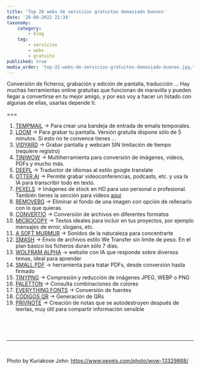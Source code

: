 ```yaml
---
title: 'Top 20 webs de servicios gratuitos demasiado buenos'
date: '28-08-2022 21:34'
taxonomy:
    category:
        - blog
    tag:
        - servicios
        - webs
        - gratuito
published: true
media_order: 'top-22-webs-de-servicios-gratuitos-demasiado-buenos.jpg,tempmail.jpg,loom.jpg,vidyard.jpg,tinywow.jpg,deepl.jpg'
---
```


<p>Conversi&oacute;n de ficheros, grabaci&oacute;n y edici&oacute;n de pantalla, traducci&oacute;n ... Hay muchas herramientas online gratuitas que funcionan de maravilla y pueden llegar a convertirse en tu mejor amigo, y por eso voy a hacer un listado con algunas de ellas, usarlas depende ti.</p>
<p>===</p>
<ol>
<li><a href="https://temp-mail.org/" target="_blank" rel="noopener">TEMPMAIL</a> -&gt; Para crear una bandeja de entrada de emails temporales.</li>
<li><a href="https://www.loom.com/" target="_blank" rel="noopener">LOOM</a> -&gt; Para grabar tu pantalla. Versi&oacute;n gratuita dispone s&oacute;lo de 5 minutos. Si esto no te convence tienes ...</li>
<li><a href="https://www.vidyard.com/" target="_blank" rel="noopener">VIDYARD</a> -&gt; Grabar pantalla y webcam SIN limitaci&oacute;n de tiempo (requiere registro)</li>
<li><a href="https://tinywow.com/" target="_blank" rel="noopener">TINIWOW</a> -&gt; Multiherramienta para conversi&oacute;n de im&aacute;genes, videos, PDFs y mucho m&aacute;s.&nbsp;</li>
<li><a href="https://www.deepl.com/">DEEPL</a> -&gt; Traductor de idiomas al estilo google translate</li>
<li><a href="https://otter.ai/" target="_blank" rel="noopener">OTTER AI</a> -&gt; Permite grabar videoconferencias, podcasts, etc. y usa la IA para transcribir todo en texto.</li>
<li><a href="https://www.pexels.com/" target="_blank" rel="noopener">PEXELS</a> -&gt; Im&aacute;genes de stock en HD para uso personal o profesional. Tambi&eacute;n tienes la secci&oacute;n para videos <a href="https://www.pexels.com/videos/" target="_blank" rel="noopener">aqu&iacute;</a></li>
<li><a href="https://www.remove.bg" target="_blank" rel="noopener">REMOVEBG</a> -&gt; Eliminar el fondo de una imagen con opci&oacute;n de rellenarlo con lo que quieras.</li>
<li><a href="https://convertio.co/&nbsp;" target="_blank" rel="noopener">CONVERTIO</a> -&gt; Conversi&oacute;n de archivos en diferentes formatos</li>
<li><a href="https://www.microcopy.me/" target="_blank" rel="noopener">MICROCOPY</a> -&gt; Textos ideales para incluir en tus proyectos, por ejemplo mensajes de error, slogans, etc.</li>
<li><a href="https://asoftmurmur.com/" target="_blank" rel="noopener">A SOFT MURMUR</a> -&gt; Sonidos de la naturaleza para concentrarte</li>
<li><a href="https://fromsmash.com/" target="_blank" rel="noopener">SMASH</a> -&gt; Env&iacute;o de archivos estilo We Transfer sin l&iacute;mite de peso. En el plan b&aacute;sico los ficheros duran s&oacute;lo 7 d&iacute;as.</li>
<li><a href="https://www.wolframalpha.com/" target="_blank" rel="noopener">WOLFRAM ALPHA</a> -&gt; website con IA que responde sobre diversos temas, ideal para aprender</li>
<li><a href="https://smallpdf.com/" target="_blank" rel="noopener">SMALL PDF</a> -&gt; herramienta para tratar PDFs, desde conversi&oacute;n hasta firmado</li>
<li><a href="https://tinypng.com/" target="_blank" rel="noopener">TINYPNG</a> -&gt; Compresi&oacute;n y reducci&oacute;n de im&aacute;genes JPEG, WEBP o PNG</li>
<li><a href="https://paletton.com/" target="_blank" rel="noopener">PALETTON</a> -&gt; Consulta combinaciones de colores</li>
<li><a href="https://everythingfonts.com/" target="_blank" rel="noopener">EVERYTHING FONTS</a> -&gt; Conversi&oacute;n de fuentes</li>
<li><a href="https://www.codigos-qr.com/" target="_blank" rel="noopener">C&Oacute;DIGOS QR</a> -&gt; Generaci&oacute;n de QRs</li>
<li><a href="https://privnote.com/" target="_blank" rel="noopener">PRIVNOTE</a> -&gt; Creaci&oacute;n de notas que se autodestruyen despu&eacute;s de leerlas, muy &uacute;til para compartir informaci&oacute;n sensible</li>
</ol>
<p>&nbsp;</p>
<p>&nbsp;</p>
<hr />
<p>&nbsp;</p>
<p>Photo by Kuriakose John: <a href="https://www.pexels.com/photo/wow-13329888/" target="_blank" rel="noopener">https://www.pexels.com/photo/wow-13329888/</a></p>
